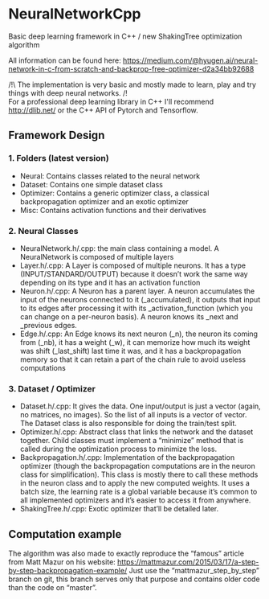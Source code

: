 # NeuralNetworkCpp
Basic deep learning framework in C++ / new ShakingTree optimization algorithm

All information can be found here:
https://medium.com/@hyugen.ai/neural-network-in-c-from-scratch-and-backprop-free-optimizer-d2a34bb92688

/!\ The implementation is very basic and mostly made to learn, play and try things with deep neural networks. /!\
For a professional deep learning library in C++ I'll recommend http://dlib.net/ or the C++ API of Pytorch and Tensorflow.

## Framework Design
### 1. Folders (latest version)
- Neural: Contains classes related to the neural network
- Dataset: Contains one simple dataset class
- Optimizer: Contains a generic optimizer class, a classical backpropagation optimizer and an exotic optimizer
- Misc: Contains activation functions and their derivatives

### 2. Neural Classes
- NeuralNetwork.h/.cpp: the main class containing a model. A NeuralNetwork is composed of multiple layers
- Layer.h/.cpp: A Layer is composed of multiple neurons. It has a type (INPUT/STANDARD/OUTPUT) because it doesn’t work the same way depending on its type and it has an activation function
- Neuron.h/.cpp: A Neuron has a parent layer. A neuron accumulates the input of the neurons connected to it (_accumulated), it outputs that input to its edges after processing it with its _activation_function (which you can change on a per-neuron basis). A neuron knows its _next and _previous edges.
- Edge.h/.cpp: An Edge knows its next neuron (_n), the neuron its coming from (_nb), it has a weight (_w), it can memorize how much its weight was shift (_last_shift) last time it was, and it has a backpropagation memory so that it can retain a part of the chain rule to avoid useless computations

### 3. Dataset / Optimizer
- Dataset.h/.cpp: It gives the data. One input/output is just a vector (again, no matrices, no images). So the list of all inputs is a vector of vector. The Dataset class is also responsible for doing the train/test split.
- Optimizer.h/.cpp: Abstract class that links the network and the dataset together. Child classes must implement a “minimize” method that is called during the optimization process to minimize the loss.
- Backpropagation.h/.cpp: Implementation of the backpropagation optimizer (though the backpropagation computations are in the neuron class for simplification). This class is mostly there to call these methods in the neuron class and to apply the new computed weights. It uses a batch size, the learning rate is a global variable because it’s common to all implemented optimizers and it’s easier to access it from anywhere.
- ShakingTree.h/.cpp: Exotic optimizer that’ll be detailed later.

## Computation example
The algorithm was also made to exactly reproduce the “famous” article from Matt Mazur on his website: https://mattmazur.com/2015/03/17/a-step-by-step-backpropagation-example/
Just use the “mattmazur_step_by_step” branch on git, this branch serves only that purpose and contains older code than the code on “master”.

